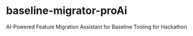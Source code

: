 # baseline-migrator-proAi
AI-Powered Feature Migration Assistant for Baseline Tooling for Hackathon
